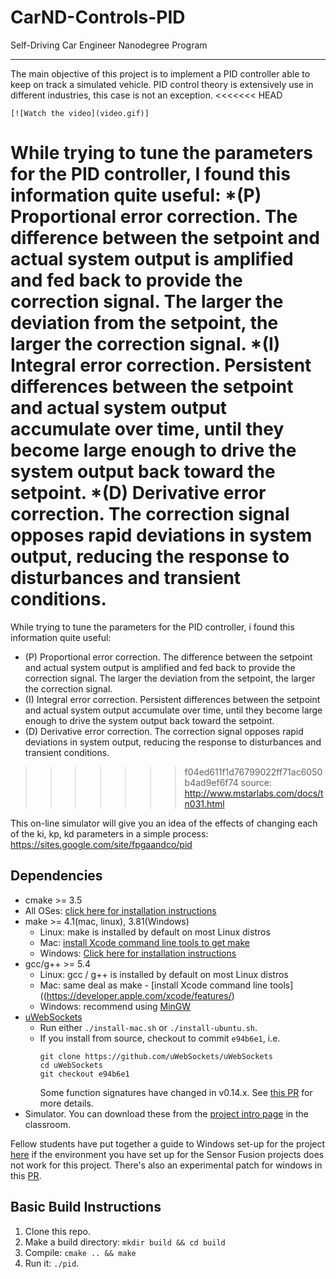 
# CarND-Controls-PID
Self-Driving Car Engineer Nanodegree Program

---
The main objective of this project is to implement a PID controller able to keep on track a simulated vehicle. PID control theory is extensively use in different industries, this case is not an exception. 
<<<<<<< HEAD
```
[![Watch the video](video.gif)]
```
While trying to tune the parameters for the PID controller, I found this information quite useful:
*(P) Proportional error correction. The difference between the setpoint and actual system output is amplified and fed back to provide the correction signal. The larger the deviation from the setpoint, the larger the correction signal.
*(I) Integral error correction. Persistent differences between the setpoint and actual system output accumulate over time, until they become large enough to drive the system output back toward the setpoint.
*(D) Derivative error correction. The correction signal opposes rapid deviations in system output, reducing the response to disturbances and transient conditions.
=======






While trying to tune the parameters for the PID controller, i found this information quite useful:

* (P) Proportional error correction. The difference between the setpoint and actual system output is amplified and fed back to provide the correction signal. The larger the deviation from the setpoint, the larger the correction signal.
* (I) Integral error correction. Persistent differences between the setpoint and actual system output accumulate over time, until they become large enough to drive the system output back toward the setpoint.
* (D) Derivative error correction. The correction signal opposes rapid deviations in system output, reducing the response to disturbances and transient conditions.
>>>>>>> f04ed611f1d76799022ff71ac6050b4ad9ef6f74
source: http://www.mstarlabs.com/docs/tn031.html

This on-line simulator will give you an idea of the effects of changing each of the ki, kp, kd parameters in a simple process: https://sites.google.com/site/fpgaandco/pid

## Dependencies

* cmake >= 3.5
 * All OSes: [click here for installation instructions](https://cmake.org/install/)
* make >= 4.1(mac, linux), 3.81(Windows)
  * Linux: make is installed by default on most Linux distros
  * Mac: [install Xcode command line tools to get make](https://developer.apple.com/xcode/features/)
  * Windows: [Click here for installation instructions](http://gnuwin32.sourceforge.net/packages/make.htm)
* gcc/g++ >= 5.4
  * Linux: gcc / g++ is installed by default on most Linux distros
  * Mac: same deal as make - [install Xcode command line tools]((https://developer.apple.com/xcode/features/)
  * Windows: recommend using [MinGW](http://www.mingw.org/)
* [uWebSockets](https://github.com/uWebSockets/uWebSockets)
  * Run either `./install-mac.sh` or `./install-ubuntu.sh`.
  * If you install from source, checkout to commit `e94b6e1`, i.e.
    ```
    git clone https://github.com/uWebSockets/uWebSockets 
    cd uWebSockets
    git checkout e94b6e1
    ```
    Some function signatures have changed in v0.14.x. See [this PR](https://github.com/udacity/CarND-MPC-Project/pull/3) for more details.
* Simulator. You can download these from the [project intro page](https://github.com/udacity/self-driving-car-sim/releases) in the classroom.

Fellow students have put together a guide to Windows set-up for the project [here](https://s3-us-west-1.amazonaws.com/udacity-selfdrivingcar/files/Kidnapped_Vehicle_Windows_Setup.pdf) if the environment you have set up for the Sensor Fusion projects does not work for this project. There's also an experimental patch for windows in this [PR](https://github.com/udacity/CarND-PID-Control-Project/pull/3).

## Basic Build Instructions

1. Clone this repo.
2. Make a build directory: `mkdir build && cd build`
3. Compile: `cmake .. && make`
4. Run it: `./pid`. 





